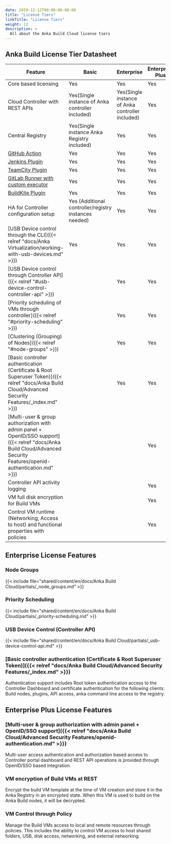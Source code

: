 ```yaml
---
date: 2019-12-12T00:00:00-00:00
title: "License Tiers"
linkTitle: "License Tiers"
weight: 12
description: >
  All about the Anka Build Cloud license tiers
---
```


## Anka Build License Tier Datasheet

**Feature** | **Basic** | **Enterprise** | **Enterprise Plus**
--- | --- | --- |  ---
Core based licensing | Yes | Yes | Yes
Cloud Controller with REST APIs | Yes(Single instance of Anka controller included) | Yes(Single instance of Anka controller included) | Yes
Central Registry | Yes(Single instance Anka Registry included) | Yes | Yes
[GitHub Action](https://github.com/marketplace/actions/anka-vm-github-action) | Yes | Yes | Yes
[Jenkins Plugin](https://plugins.jenkins.io/anka-build/) | Yes | Yes | Yes
[TeamCity Plugin](https://plugins.jetbrains.com/plugin/10733-anka-build-cloud) | Yes | Yes | Yes
[GitLab Runner with custom executor](https://github.com/veertuinc/gitlab-runner) | Yes | Yes | Yes
[BuildKite Plugin](https://github.com/veertuinc/anka-buildkite-plugin) | Yes | Yes | Yes
HA for Controller configuration setup | Yes (Additional controller/registry instances needed) | Yes | Yes
[USB Device control through the CLI]({{< relref "docs/Anka Virtualization/working-with-usb-devices.md" >}}) |  Yes  | Yes | Yes
[USB Device control through Controller API]({{< relref "#usb-device-control-controller-api" >}}) |    | Yes | Yes
[Priority scheduling of VMs through controller]({{< relref "#priority-scheduling" >}}) |    | Yes | Yes
[Clustering (Grouping) of Nodes]({{< relref "#node-groups" >}}) |    | Yes | Yes 
[Basic controller authentication (Certificate & Root Superuser Token)]({{< relref "docs/Anka Build Cloud/Advanced Security Features/_index.md" >}}) |    | Yes | Yes
[Multi-user & group authorization with admin panel + OpenID/SSO support]({{< relref "docs/Anka Build Cloud/Advanced Security Features/openid-authentication.md" >}}) |    |    | Yes
Controller API activity logging |    |    | Yes
VM full disk encryption for Build VMs |    |    | Yes
Control VM runtime (Networking, Access to host) and functional properties with policies |    |    | Yes 

## Enterprise License Features

### Node Groups

{{< include file="shared/content/en/docs/Anka Build Cloud/partials/_node_groups.md" >}}

### Priority Scheduling

{{< include file="shared/content/en/docs/Anka Build Cloud/partials/_priority-scheduling.md" >}}

### USB Device Control (Controller API)

{{< include file="shared/content/en/docs/Anka Build Cloud/partials/_usb-device-control-api.md" >}}

### [Basic controller authentication (Certificate & Root Superuser Token)]({{< relref "docs/Anka Build Cloud/Advanced Security Features/_index.md" >}})

Authentication support includes Root token authentication access to the Controller Dashboard and certificate authentication for the following clients: Build nodes, plugins, API access, anka command line access to the registry.

## Enterprise Plus License Features

### [Multi-user & group authorization with admin panel + OpenID/SSO support]({{< relref "docs/Anka Build Cloud/Advanced Security Features/openid-authentication.md" >}})

Multi-user access authentication and authorization based access to Controller portal dashboard and REST API operations is provided through OpenID/SSO based integration.

### VM encryption of Build VMs at REST

Encrypt the build VM template at the time of VM creation and store it in the Anka Registry in an encrypted state. When this VM is used to build on the Anka Build nodes, it will be decrypted.

### VM Control through Policy

Manage the Build VMs access to local and remote resources through policies. This includes the ability to control VM access to host shared folders, USB, disk access, networking, and external networking.
